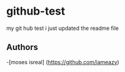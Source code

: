 # github-test
my git hub test
i just updated the readme file
## Authors
-[moses isreal]
(https://github.com/iameazy)
